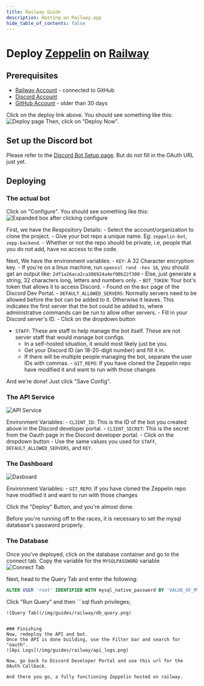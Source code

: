 ```yaml
---
title: Railway Guide
description: Hosting on Railway.app
hide_table_of_contents: false
---
```


# Deploy [Zeppelin](https://zeppelin.gg) on [Railway](https://railway.app?referralCode=VTVa-k)

## Prerequisites

- [Railway Account](https://railway.app?referralCode=VTVa-k) - connected to GitHub
- [Discord Account](https://discord.com)
- [GitHub Account](https://github.com) - older than 30 days

Click on the deploy link above. You should see something like this: ![Deploy page](/img/guides/railway/deploy_landing.png)
Then, click on "Deploy Now".

## Set up the Discord bot

Please refer to the [Discord Bot Setup page](../../discord/bot-creation/creation.md).
But do not fill in the OAuth URL just yet.

## Deploying
### The actual bot
Click on "Configure". You should see something like this: ![Expanded box after clicking configure](/img/guides/railway/bot.png)

First, we have the Respository Details:
    - Select the account/organization to clone the project.
    - Give your bot repo a unique name. Eg: `zeppelin-bot`, `zepp-backend`.
    - Whether or not the repo should be private, i.e, people that you do not add, have no access to the code.

Next, We have the environment variables:
    - `KEY`: A 32 Character encryption key.
        - If you're on a linux machine, run `openssl rand -hex 16`, you should get an output like: `2df1a26aca2ca386924a4ef00b22f300`
        - Else, just generate a string, 32 characters long, letters and numbers only.
    - `BOT_TOKEN`: Your bot's token that allows it to access Discord.
        - Found on the `Bot` page of the Discord Dev Portal.
    - `DEFAULT_ALLOWED_SERVERS`: Normally servers need to be allowed before the bot can be added to it. Otherwise it leaves. This indicates the first server that the bot could be added to, where administrative commands can be run to allow other servers.
        - Fill in your Discord server's ID.
    - Click on the dropdown button
   - `STAFF`: These are staff to help manage the bot itself. These are not server staff that would manage bot configs.
     - In a self-hosted situation, it would most likely just be you.
     - Get your Discord ID (an 18-20-digit number) and fill it in.
     - If there will be multiple people managing the bot, separate the user IDs with commas.
    - `GIT_REPO`: If you have cloned the Zeppelin repo have modified it and want to run with those changes

And we're done! Just click "Save Config".

### The API Service
![API Service](/img/guides/railway/api.png)

Environment Variables:
    - `CLIENT_ID`: This is the ID of the bot you created above in the Discord developer portal.
    - `CLIENT_SECRET`: This is the secret from the Oauth page in the Discord developer portal.
    - Click on the dropdown button
    - Use the same values you used for `STAFF`, `DEFAULT_ALLOWED_SERVERS`, and `KEY`.

### The Dashboard
![Dasboard](/img/guides/railway/api.png)

Environment Variables:
    - `GIT_REPO`: If you have cloned the Zeppelin repo have modified it and want to run with those changes

Click the "Deploy" Button, and you're almost done.

Before you're running off to the races, it is necessary to set the mysql database's password properly.

### The Database
Once you've deployed, click on the database container and go to the connect tab.
Copy the variable for the `MYSQLPASSWORD` variable
![Connect Tab](/img/guides/railway/db_connect.png)

Next, head to the Query Tab and enter the following:
```sql
ALTER USER 'root' IDENTIFIED WITH mysql_native_password BY 'VALUE_OF_MYSQL_PASSWORD';
```

Click "Run Query" and then ```sql
flush privileges;
``` and run the query again.
![Query Tab](/img/guides/railway/db_query.png)


### Finishing
Now, redeploy the API and bot.
Once the API is done building, use the Filter bar and search for "oauth".
![Api Logs](/img/guides/railway/api_logs.png)

Now, go back to Discord Developer Portal and use this url for the OAuth Callback.

And there you go, a fully functioning Zeppelin hosted on railway.
